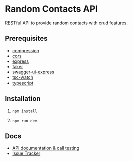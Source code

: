 # Random Contacts API

RESTful API to provide random contacts with crud features.

## Prerequisites

- [compression](https://www.npmjs.com/package/compression)
- [cors](https://www.npmjs.com/package/cors)
- [express](https://www.npmjs.com/package/express)
- [faker](https://www.npmjs.com/package/faker)
- [swagger-ui-express](https://www.npmjs.com/package/swagger-ui-express)
- [tsc-watch](https://www.npmjs.com/package/tsc-watch)
- [typescript](https://www.npmjs.com/package/typescript)

## Installation

1. `npm install`

2. `npm run dev`

## Docs

- [API documentation & call testing](http://localhost:3000/api-docs)
- [Issue Tracker](https://github.com/DRampling/random-contacts-api/issues)
